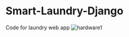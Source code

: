 # Smart-Laundry-Django
Code for laundry web app
![hardware1](https://user-images.githubusercontent.com/40236708/106415564-4712e700-6404-11eb-853f-83886d091b95.jpg)

